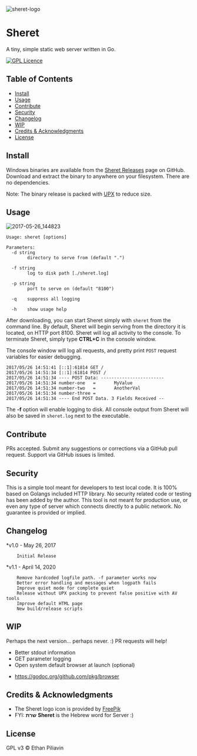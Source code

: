![sheret-logo](https://cloud.githubusercontent.com/assets/254784/26507827/1d32d530-4220-11e7-8d1c-96d3b0abda36.png)

# Sheret
A tiny, simple static web server written in Go.

[![GPL Licence](https://badges.frapsoft.com/os/gpl/gpl.svg?v=103)](https://opensource.org/licenses/GPL-3.0/)

## Table of Contents

- [Install](#install)
- [Usage](#usage)
- [Contribute](#contribute)
- [Security](#security)
- [Changelog](#changelog)
- [WIP](#wip)
- [Credits & Acknowledgments](#credits)
- [License](#license)

## Install

Windows binaries are available from the [Sheret Releases](https://github.com/ethanpil/sheret/releases) page on GitHub. Download and extract the binary to anywhere on your filesystem. There are no dependencies.

Note: The binary release is packed with [UPX](https://upx.github.io/) to reduce size.

## Usage

![2017-05-26_144823](https://cloud.githubusercontent.com/assets/254784/26508345/68218c92-4222-11e7-9692-d8d1d21af680.jpg)

```
Usage: sheret [options]

Parameters:
  -d string
        directory to serve from (default ".")
  
  -f string
  	    log to disk path [./sheret.log]
  
  -p string
        port to serve on (default "8100")
  
  -q    suppress all logging
  
  -h    show usage help
```

After downloading, you can start Sheret simply with `sheret` from the command line. By default, Sheret will begin serving from the directory it is located, on HTTP port 8100. Sheret will log all activity to the console. To terminate Sheret, simply type **CTRL+C** in the console window.

The console window will log all requests, and pretty print `POST` request variables for easier debugging.

```
2017/05/26 14:51:41 [::1]:61814 GET /
2017/05/26 14:51:34 [::1]:61814 POST /
2017/05/26 14:51:34 ---- POST Data: ------------------------
2017/05/26 14:51:34 number-one   =       MyValue
2017/05/26 14:51:34 number-two   =       AnotherVal
2017/05/26 14:51:34 number-three =
2017/05/26 14:51:34 ---- End POST Data. 3 Fields Received --
```

The **-f** option will enable logging to disk. All console output from Sheret will also be saved in `sheret.log` next to the executable.

## Contribute

PRs accepted. Submit any suggestions or corrections via a GitHub pull request. Support via GitHub issues is limited.

## Security

This is a simple tool meant for developers to test local code. It is 100% based on Golangs included HTTP library. No security related code or testing has been added by the author. This tool is not meant for production use, or even any type of server which connects directly to a public network. No guarantee is provided or implied.

## Changelog

*v1.0 - May 26, 2017
```
	Initial Release
```

*v1.1 - April 14, 2020
```
	Remove hardcoded logfile path. -f parameter works now
	Better error handling and messages when logpath fails
	Improve quiet mode for complete quiet
	Release without UPX packing to prevent false positive with AV tools
	Improve default HTML page
	New build/release scripts
```

## WIP

Perhaps the next version... perhaps never. :) PR requests will help!

* Better stdout information
* GET parameter logging
* Open system default browser at launch (optional)
- https://godoc.org/github.com/pkg/browser

## Credits & Acknowledgments

* The Sheret logo icon is provided by [FreePik](http://www.freepik.com/)
* FYI: **שרת** **Sheret** is the Hebrew word for Server :)

## License

GPL v3 © Ethan Piliavin